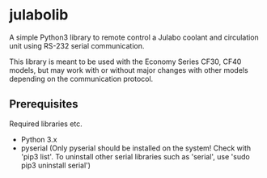 # julabolib
A simple Python3 library to remote control a Julabo coolant and circulation unit using RS-232 serial communication.

This library is meant to be used with the Economy Series CF30, CF40 models, but may work with or without major changes with other models depending on the communication protocol.

## Prerequisites

Required libraries etc.
* Python 3.x
* pyserial  (Only pyserial should be installed on the system! Check with 'pip3 list'. To uninstall other serial libraries such as 'serial', use 'sudo pip3 uninstall serial')
